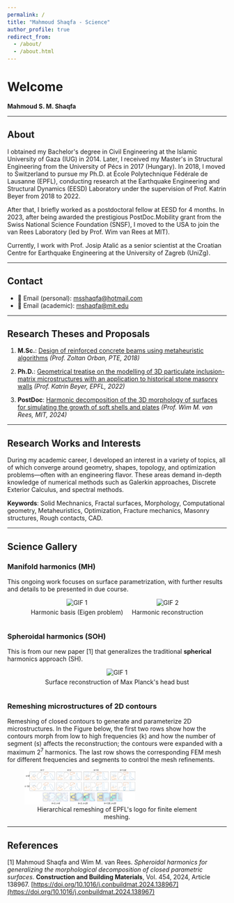 ```yaml
---
permalink: /
title: "Mahmoud Shaqfa - Science"
author_profile: true
redirect_from: 
  - /about/
  - /about.html
---
```


# Welcome

**Mahmoud S. M. Shaqfa**

---

## About

I obtained my Bachelor's degree in Civil Engineering at the Islamic University of Gaza (IUG) in 2014.
Later, I received my Master's in Structural Engineering from the University of Pécs in 2017 (Hungary).
In 2018, I moved to Switzerland to pursue my Ph.D. at École Polytechnique Fédérale de Lausanne (EPFL), conducting research at the Earthquake Engineering and Structural Dynamics (EESD) Laboratory under the supervision of Prof. Katrin Beyer from 2018 to 2022.

After that, I briefly worked as a postdoctoral fellow at EESD for 4 months.
In 2023, after being awarded the prestigious PostDoc.Mobility grant from the Swiss National Science Foundation (SNSF), I moved to the USA to join the van Rees Laboratory (led by Prof. Wim van Rees at MIT).

Currently, I work with Prof. Josip Atalić as a senior scientist at the Croatian Centre for Earthquake Engineering at the University of Zagreb (UniZg).

---

## Contact

- 📧 Email (personal): [msshaqfa@hotmail.com](mailto:msshaqfa@hotmail.com)
- 📧 Email (academic): [mshaqfa@mit.edu](mailto:mshaqfa@mit.edu)

---

## Research Theses and Proposals

1. **M.Sc.**:
   [Design of reinforced concrete beams using metaheuristic algorithms](https://link.springer.com/article/10.1007/s00158-019-02252-4)
   *(Prof. Zoltan Orban, PTE, 2018)*

2. **Ph.D.**:
   [Geometrical treatise on the modelling of 3D particulate inclusion-matrix microstructures with an application to historical stone masonry walls](https://infoscience.epfl.ch/record/297175?ln=en&v=pdf)
   *(Prof. Katrin Beyer, EPFL, 2022)*

3. **PostDoc**:
   [Harmonic decomposition of the 3D morphology of surfaces for simulating the growth of soft shells and plates](https://data.snf.ch/grants/grant/211088)
   *(Prof. Wim M. van Rees, MIT, 2024)*

---

## Research Works and Interests

During my academic career, I developed an interest in a variety of topics, all of which converge around geometry, shapes, topology, and optimization problems—often with an engineering flavor. These areas demand in-depth knowledge of numerical methods such as Galerkin approaches, Discrete Exterior Calculus, and spectral methods.

**Keywords**: Solid Mechnanics, Fractal surfaces, Morphology, Computational geometry, Metaheuristics, Optimization, Fracture mechanics, Masonry structures, Rough contacts, CAD.

---

## Science Gallery

### Manifold harmonics (MH)
This ongoing work focuses on surface parametrization, with further results and details to be presented in due course.
<div style="display: flex; justify-content: center; gap: 20px; text-align: center;">
  <div>
    <img src="/GIFs/Beetle_harmonics.gif" alt="GIF 1" style="height: 250px; object-fit: cover;" />
    <p style="margin-top: 5px;">Harmonic basis (Eigen problem)</p>
  </div>
  <div>
    <img src="/GIFs/Beetle_rec.gif" alt="GIF 2" style="height: 250px; object-fit: cover;" />
    <p style="margin-top: 5px;">Harmonic reconstruction</p>
  </div>
</div>

### Spheroidal harmonics (SOH)
This is from our new paper [1] that generalizes the traditional **spherical** harmonics approach (SH).
<div style="display: flex; justify-content: center; gap: 20px; text-align: center;">
  <div>
    <img src="/GIFs/max_reconstruction_full.gif" alt="GIF 1" style="height: 250px; object-fit: cover;" />
    <p style="margin-top: 5px;">Surface reconstruction of Max Planck's head bust</p>
  </div>
</div>



### Remeshing microstructures of 2D contours

Remeshing of closed contours to generate and parameterize 2D microstructures. In the Figure below, the first two rows show how the contours morph from low to high frequencies (k) and how the number of segment (s) affects the reconstruction; the contours were expanded with a maximum 2<sup>7</sup> harmonics. The last row shows the corresponding FEM mesh for different frequencies and segments to control the mesh refinements.

<figure>
  <img src="https://github.com/eesd-epfl/PIC2FEM/raw/master/refinments_EPFL.svg" alt="Refinement process for PIC2FEM" width="60%">
  <figcaption style="text-align:center">Hierarchical remeshing of EPFL's logo for finite element meshing.</figcaption>
</figure>









---
## References

[1] Mahmoud Shaqfa and Wim M. van Rees.
*Spheroidal harmonics for generalizing the morphological decomposition of closed parametric surfaces*.
**Construction and Building Materials**, Vol. 454, 2024, Article 138967.
[https://doi.org/10.1016/j.conbuildmat.2024.138967](https://doi.org/10.1016/j.conbuildmat.2024.138967)


